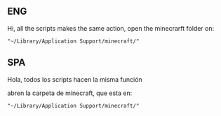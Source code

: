 ENG
---

Hi, all the scripts makes the same action,
 open the minecrarft folder on:

	"~/Library/Application Support/minecraft/"

SPA
---

Hola, todos los scripts hacen la misma función 

abren la carpeta de minecraft, que esta en:

	"~/Library/Application Support/minecraft/"

